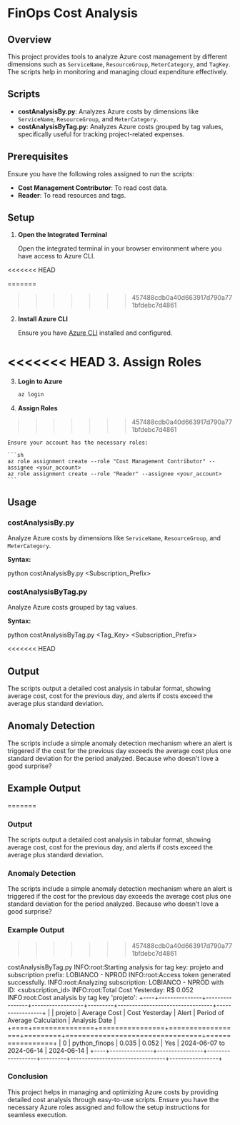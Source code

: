 # FinOps Cost Analysis

## Overview

This project provides tools to analyze Azure cost management by different dimensions such as `ServiceName`, `ResourceGroup`, `MeterCategory`, and `TagKey`. The scripts help in monitoring and managing cloud expenditure effectively.

## Scripts

- **costAnalysisBy.py**: Analyzes Azure costs by dimensions like `ServiceName`, `ResourceGroup`, and `MeterCategory`.
- **costAnalysisByTag.py**: Analyzes Azure costs grouped by tag values, specifically useful for tracking project-related expenses.

## Prerequisites

Ensure you have the following roles assigned to run the scripts:

- **Cost Management Contributor**: To read cost data.
- **Reader**: To read resources and tags.

## Setup

1. **Open the Integrated Terminal**

    Open the integrated terminal in your browser environment where you have access to Azure CLI.

<<<<<<< HEAD


=======
>>>>>>> 457488cdb0a40d663917d790a771bfdebc7d4861
2. **Install Azure CLI**

    Ensure you have [Azure CLI](https://docs.microsoft.com/en-us/cli/azure/install-azure-cli) installed and configured.

<<<<<<< HEAD
3. **Assign Roles**
=======
3. **Login to Azure**

    ```sh
    az login
    ```

4. **Assign Roles**
>>>>>>> 457488cdb0a40d663917d790a771bfdebc7d4861

    Ensure your account has the necessary roles:

    ```sh
    az role assignment create --role "Cost Management Contributor" --assignee <your_account>
    az role assignment create --role "Reader" --assignee <your_account>
    ```

## Usage

### costAnalysisBy.py

Analyze Azure costs by dimensions like `ServiceName`, `ResourceGroup`, and `MeterCategory`.

**Syntax:**


python costAnalysisBy.py <Dimension> <Subscription_Prefix>


### costAnalysisByTag.py

Analyze Azure costs grouped by tag values.


**Syntax:**

python costAnalysisByTag.py <Tag_Key> <Subscription_Prefix>

<<<<<<< HEAD
## Output
The scripts output a detailed cost analysis in tabular format, showing average cost, cost for the previous day, and alerts if costs exceed the average plus standard deviation.

## Anomaly Detection
The scripts include a simple anomaly detection mechanism where an alert is triggered if the cost for the previous day exceeds the average cost plus one standard deviation for the period analyzed. Because who doesn’t love a good surprise?


## Example Output
=======
### Output
The scripts output a detailed cost analysis in tabular format, showing average cost, cost for the previous day, and alerts if costs exceed the average plus standard deviation.

### Anomaly Detection
The scripts include a simple anomaly detection mechanism where an alert is triggered if the cost for the previous day exceeds the average cost plus one standard deviation for the period analyzed. Because who doesn’t love a good surprise?


### Example Output
>>>>>>> 457488cdb0a40d663917d790a771bfdebc7d4861

costAnalysisByTag.py
INFO:root:Starting analysis for tag key: projeto and subscription prefix: LOBIANCO - NPROD
INFO:root:Access token generated successfully.
INFO:root:Analyzing subscription: LOBIANCO - NPROD with ID: <subscription_id>
INFO:root:Total Cost Yesterday: R$ 0.052
INFO:root:Cost analysis by tag key 'projeto':
+----+---------------+----------------+------------------+---------+---------------------------------+-----------------+
|    | projeto       |   Average Cost |   Cost Yesterday | Alert   | Period of Average Calculation   | Analysis Date   |
+====+===============+================+==================+=========+=================================+=================+
|  0 | python_finops |          0.035 |            0.052 | Yes     | 2024-06-07 to 2024-06-14        | 2024-06-14      |
+----+---------------+----------------+------------------+---------+---------------------------------+-----------------+


### Conclusion
This project helps in managing and optimizing Azure costs by providing detailed cost analysis through easy-to-use scripts. Ensure you have the necessary Azure roles assigned and follow the setup instructions for seamless execution.